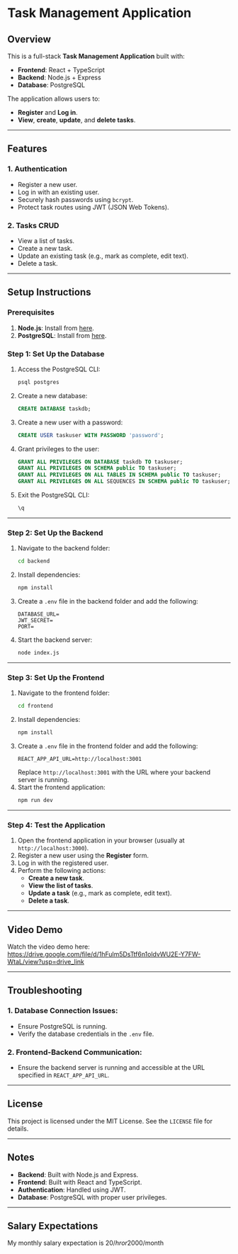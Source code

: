 # Task Management Application

## Overview
This is a full-stack **Task Management Application** built with:
- **Frontend**: React + TypeScript
- **Backend**: Node.js + Express
- **Database**: PostgreSQL

The application allows users to:
- **Register** and **Log in**.
- **View**, **create**, **update**, and **delete tasks**.

---

## Features

### 1. Authentication
- Register a new user.
- Log in with an existing user.
- Securely hash passwords using `bcrypt`.
- Protect task routes using JWT (JSON Web Tokens).

### 2. Tasks CRUD
- View a list of tasks.
- Create a new task.
- Update an existing task (e.g., mark as complete, edit text).
- Delete a task.

---


## Setup Instructions

### Prerequisites
1. **Node.js**: Install from [here](https://nodejs.org/).
2. **PostgreSQL**: Install from [here](https://www.postgresql.org/download/).

### Step 1: Set Up the Database

1. Access the PostgreSQL CLI:
   ```bash
   psql postgres
   ```
2. Create a new database:
   ```sql
   CREATE DATABASE taskdb;
   ```
3. Create a new user with a password:
   ```sql
   CREATE USER taskuser WITH PASSWORD 'password';
   ```
4. Grant privileges to the user:
   ```sql
   GRANT ALL PRIVILEGES ON DATABASE taskdb TO taskuser;
   GRANT ALL PRIVILEGES ON SCHEMA public TO taskuser;
   GRANT ALL PRIVILEGES ON ALL TABLES IN SCHEMA public TO taskuser;
   GRANT ALL PRIVILEGES ON ALL SEQUENCES IN SCHEMA public TO taskuser;
   ```
5. Exit the PostgreSQL CLI:
   ```sql
   \q
   ```

---

### Step 2: Set Up the Backend

1. Navigate to the backend folder:
   ```bash
   cd backend
   ```
2. Install dependencies:
   ```bash
   npm install
   ```
3. Create a `.env` file in the backend folder and add the following:
   ```env
   DATABASE_URL=
   JWT_SECRET=
   PORT=
   ```
4. Start the backend server:
   ```bash
   node index.js
   ```

---

### Step 3: Set Up the Frontend

1. Navigate to the frontend folder:
   ```bash
   cd frontend
   ```
2. Install dependencies:
   ```bash
   npm install
   ```
3. Create a `.env` file in the frontend folder and add the following:
   ```env
   REACT_APP_API_URL=http://localhost:3001
   ```
   Replace `http://localhost:3001` with the URL where your backend server is running.
4. Start the frontend application:
   ```bash
   npm run dev
   ```

---

### Step 4: Test the Application

1. Open the frontend application in your browser (usually at `http://localhost:3000`).
2. Register a new user using the **Register** form.
3. Log in with the registered user.
4. Perform the following actions:
   - **Create a new task**.
   - **View the list of tasks**.
   - **Update a task** (e.g., mark as complete, edit text).
   - **Delete a task**.

---

## Video Demo
Watch the video demo here: https://drive.google.com/file/d/1hFulm5DsTtf6n1oldvWU2E-Y7FW-WtaL/view?usp=drive_link

---

## Troubleshooting

### 1. Database Connection Issues:
- Ensure PostgreSQL is running.
- Verify the database credentials in the `.env` file.

### 2. Frontend-Backend Communication:
- Ensure the backend server is running and accessible at the URL specified in `REACT_APP_API_URL`.

---

## License
This project is licensed under the MIT License. See the `LICENSE` file for details.

---

## Notes
- **Backend**: Built with Node.js and Express.
- **Frontend**: Built with React and TypeScript.
- **Authentication**: Handled using JWT.
- **Database**: PostgreSQL with proper user privileges.

---

## Salary Expectations
My monthly salary expectation is 20$/hr or 2000$/month






